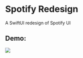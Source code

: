 # Spotify Redesign

A SwiftUI redesign of Spotify UI 


##  Demo:

![](https://github.com/samisays11/Yummie/blob/main/Demo-Assets/Yummie-Onboarding-Demo.gif)

